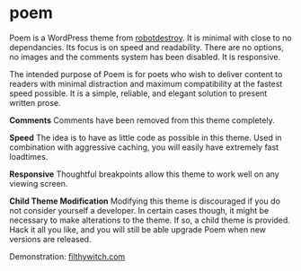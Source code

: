 <strong>poem</strong>
====

Poem is a WordPress theme from <a href="http://robotdestroythemes.com">robotdestroy</a>. It is minimal with close to no dependancies. Its focus is on speed and readability. There are no options, no images and the comments system has been disabled. It is responsive.

The intended purpose of Poem is for poets who wish to deliver content to readers with minimal distraction and maximum compatibility at the fastest speed possible. It is a simple, reliable, and elegant solution to present written prose.

<strong>Comments</strong>
Comments have been removed from this theme completely.

<strong>Speed</strong>
The idea is to have as little code as possible in this theme. Used in combination with aggressive caching, you will easily have extremely fast loadtimes.

<strong>Responsive</strong>
Thoughtful breakpoints allow this theme to work well on any viewing screen.

<strong>Child Theme Modification</strong>
Modifying this theme is discouraged if you do not consider yourself a developer. In certain cases though, it might be necessary to make alterations to the theme. If so, a child theme is provided. Hack it all you like, and you will still be able upgrade Poem when new versions are released.

Demonstration: <a href="http://filthywitch.com">filthywitch.com</a>